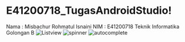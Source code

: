 # E41200718_TugasAndroidStudio!
Nama : Misbachur Rohmatul Isnaini
NIM : E41200718
Teknik Informatika Golongan B
![Listview](https://user-images.githubusercontent.com/75231605/135240394-88c18414-0209-47b9-9312-5e56efaa4895.jpeg)
![spinner](https://user-images.githubusercontent.com/75231605/135240412-c91c39e3-4670-4f4c-95c4-e63c2290422a.jpeg)
![autocomplete](https://user-images.githubusercontent.com/75231605/135240427-41e042fd-6478-4e2e-8964-27b867806d14.jpeg)
